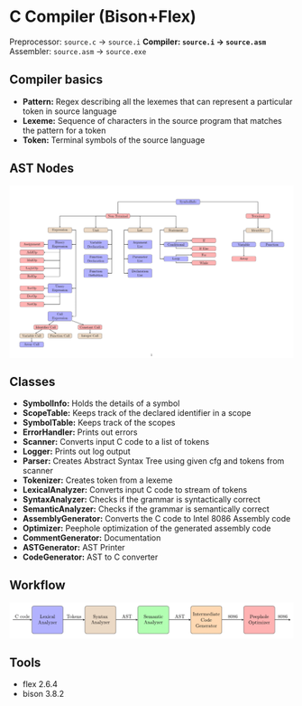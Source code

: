 # **C Compiler (Bison+Flex)**

Preprocessor: `source.c` &rarr; `source.i`
**Compiler: `source.i` &rarr; `source.asm`**
Assembler: `source.asm` &rarr; `source.exe`

## Compiler basics

- **Pattern:** Regex describing all the lexemes that can represent a particular token in source language
- **Lexeme:** Sequence of characters in the source program that matches the pattern for a token
- **Token:** Terminal symbols of the source language
<!-- ## Limitations
- Keywords
  - break
  - continue
  - do
  - switch
  - case
  - default
- Limited syntax error recovery -->

## AST Nodes

<img align="center" alt="Mahir Labib Dihan's LinkdeIn"  src="AST_Node.png" />

## Classes

- **SymbolInfo:** Holds the details of a symbol
- **ScopeTable:** Keeps track of the declared identifier in a scope
- **SymbolTable:** Keeps track of the scopes
- **ErrorHandler:** Prints out errors
- **Scanner:** Converts input C code to a list of tokens
- **Logger:** Prints out log output
- **Parser:** Creates Abstract Syntax Tree using given cfg and tokens from scanner
- **Tokenizer:** Creates token from a lexeme
- **LexicalAnalyzer:** Converts input C code to stream of tokens
- **SyntaxAnalyzer:** Checks if the grammar is syntactically correct
- **SemanticAnalyzer:** Checks if the grammar is semantically correct
- **AssemblyGenerator:** Converts the C code to Intel 8086 Assembly code
- **Optimizer:** Peephole optimization of the generated assembly code
- **CommentGenerator:** Documentation
- **ASTGenerator:** AST Printer
- **CodeGenerator:** AST to C converter
<!-- ## Variants of symbols
- Terminal
  - Identifier
    - Variable - Array
      - Function
- NonTerminal - Expression - ArrayCall - List - ParameterList - ArgumentList - DeclarationList - Block - if - if-else - for - while -->

## Workflow

<img align="center" alt="Mahir Labib Dihan's LinkdeIn"  src="Workflow.png" />

## Tools

- flex 2.6.4
- bison 3.8.2
